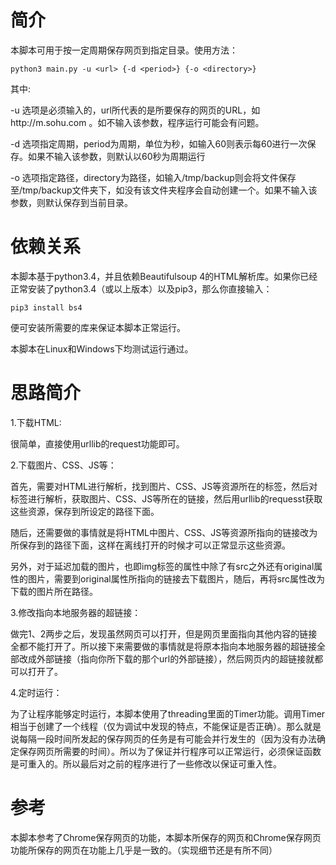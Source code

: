 # 简介
本脚本可用于按一定周期保存网页到指定目录。使用方法：

    python3 main.py -u <url> {-d <period>} {-o <directory>}

其中:

-u 选项是必须输入的，url所代表的是所要保存的网页的URL，如http://m.sohu.com 。如不输入该参数，程序运行可能会有问题。

-d 选项指定周期，period为周期，单位为秒，如输入60则表示每60进行一次保存。如果不输入该参数，则默认以60秒为周期运行

-o 选项指定路径，directory为路径，如输入/tmp/backup则会将文件保存至/tmp/backup文件夹下，如没有该文件夹程序会自动创建一个。如果不输入该参数，则默认保存到当前目录。

# 依赖关系
本脚本基于python3.4，并且依赖Beautifulsoup 4的HTML解析库。如果你已经正常安装了python3.4（或以上版本）以及pip3，那么你直接输入：

    pip3 install bs4

便可安装所需要的库来保证本脚本正常运行。

本脚本在Linux和Windows下均测试运行通过。

# 思路简介
1.下载HTML:

很简单，直接使用urllib的request功能即可。

2.下载图片、CSS、JS等：

首先，需要对HTML进行解析，找到图片、CSS、JS等资源所在的标签，然后对标签进行解析，获取图片、CSS、JS等所在的链接，然后用urllib的requesst获取这些资源，保存到所设定的路径下面。

随后，还需要做的事情就是将HTML中图片、CSS、JS等资源所指向的链接改为所保存到的路径下面，这样在离线打开的时候才可以正常显示这些资源。

另外，对于延迟加载的图片，也即img标签的属性中除了有src之外还有original属性的图片，需要到original属性所指向的链接去下载图片，随后，再将src属性改为下载的图片所在路径。

3.修改指向本地服务器的超链接：

做完1、2两步之后，发现虽然网页可以打开，但是网页里面指向其他内容的链接全都不能打开了。所以接下来需要做的事情就是将原本指向本地服务器的超链接全部改成外部链接（指向你所下载的那个url的外部链接），然后网页内的超链接就都可以打开了。

4.定时运行：

为了让程序能够定时运行，本脚本使用了threading里面的Timer功能。调用Timer相当于创建了一个线程（仅为调试中发现的特点，不能保证是否正确）。那么就是说每隔一段时间所发起的保存网页的任务是有可能会并行发生的（因为没有办法确定保存网页所需要的时间）。所以为了保证并行程序可以正常运行，必须保证函数是可重入的。所以最后对之前的程序进行了一些修改以保证可重入性。

# 参考
本脚本参考了Chrome保存网页的功能，本脚本所保存的网页和Chrome保存网页功能所保存的网页在功能上几乎是一致的。（实现细节还是有所不同）
